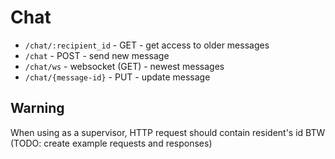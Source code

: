 # Chat
- `/chat/:recipient_id` - GET - get access to older messages
- `/chat` - POST - send new message
- `/chat/ws` - websocket (GET) - newest messages
- `/chat/{message-id}` - PUT - update message

## Warning
When using as a supervisor, HTTP request should contain resident's id
BTW (TODO: create example requests and responses)
